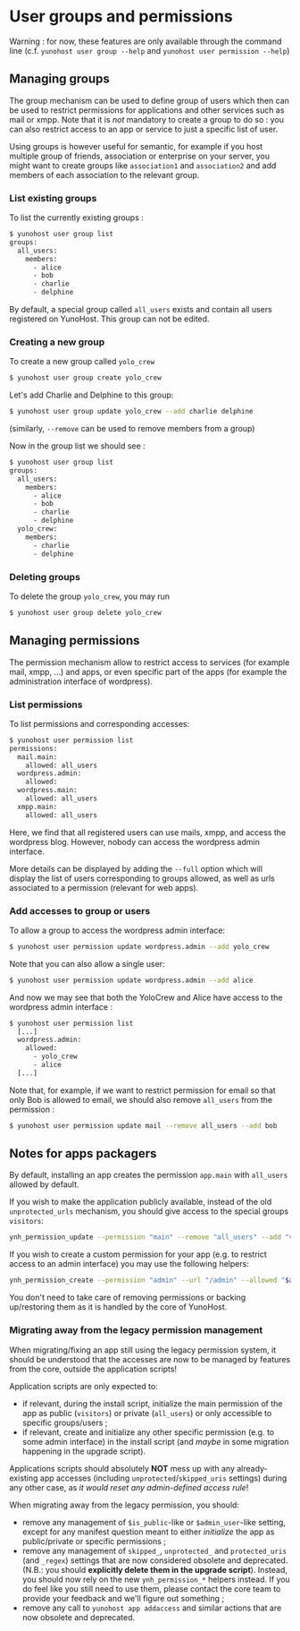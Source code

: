 User groups and permissions
===========================

Warning : for now, these features are only available through the command line (c.f. `yunohost user group --help` and `yunohost user permission --help`)

Managing groups
---------------

The group mechanism can be used to define group of users which then can be used to restrict permissions for applications and other services such as mail or xmpp. Note that it is *not* mandatory to create a group to do so : you can also restrict access to an app or service to just a specific list of user.

Using groups is however useful for semantic, for example if you host multiple group of friends, association or enterprise on your server, you might want to create groups like `association1` and `association2` and add members of each association to the relevant group.

### List existing groups

To list the currently existing groups :

```bash
$ yunohost user group list
groups:
  all_users:
    members:
      - alice
      - bob
      - charlie
      - delphine
```

By default, a special group called `all_users` exists and contain all users registered on YunoHost. This group can not be edited.

### Creating a new group

To create a new group called `yolo_crew`

```bash
$ yunohost user group create yolo_crew
```

Let's add Charlie and Delphine to this group:

```bash
$ yunohost user group update yolo_crew --add charlie delphine
```

(similarly, `--remove` can be used to remove members from a group)

Now in the group list we should see :

```bash
$ yunohost user group list
groups:
  all_users:
    members:
      - alice
      - bob
      - charlie
      - delphine
  yolo_crew:
    members:
      - charlie
      - delphine
```

### Deleting groups

To delete the group `yolo_crew`, you may run

```bash
$ yunohost user group delete yolo_crew
```

Managing permissions
--------------------

The permission mechanism allow to restrict access to services (for example mail, xmpp, ...) and apps, or even specific part of the apps (for example the administration interface of wordpress).

### List permissions

To list permissions and corresponding accesses:

```bash
$ yunohost user permission list
permissions:
  mail.main:
    allowed: all_users
  wordpress.admin:
    allowed:
  wordpress.main:
    allowed: all_users
  xmpp.main:
    allowed: all_users
```

Here, we find that all registered users can use mails, xmpp, and access the wordpress blog. However, nobody can access the wordpress admin interface.

More details can be displayed by adding the `--full` option which will display the list of users corresponding to groups allowed, as well as urls associated to a permission (relevant for web apps).

### Add accesses to group or users

To allow a group to access the wordpress admin interface:

```bash
$ yunohost user permission update wordpress.admin --add yolo_crew
```

Note that you can also allow a single user:

```bash
$ yunohost user permission update wordpress.admin --add alice
```

And now we may see that both the YoloCrew and Alice have access to the wordpress admin interface :

```bash
$ yunohost user permission list
  [...]
  wordpress.admin:
    allowed:
      - yolo_crew
      - alice
  [...]
```

Note that, for example, if we want to restrict permission for email so that only Bob is allowed to email, we should also remove `all_users` from the permission :

```bash
$ yunohost user permission update mail --remove all_users --add bob
```

Notes for apps packagers
------------------------

By default, installing an app creates the permission `app.main` with `all_users` allowed by default.

If you wish to make the application publicly available, instead of the old `unprotected_urls` mechanism, you should give access to the special groups `visitors`:

```bash
ynh_permission_update --permission "main" --remove "all_users" --add "visitors"
```

If you wish to create a custom permission for your app (e.g. to restrict access to an admin interface) you may use the following helpers:

```bash
ynh_permission_create --permission "admin" --url "/admin" --allowed "$admin_user"
```

You don't need to take care of removing permissions or backing up/restoring them as it is handled by the core of YunoHost.

### Migrating away from the legacy permission management

When migrating/fixing an app still using the legacy permission system, it should be understood that the accesses are now to be managed by features from the core, outside the application scripts!

Application scripts are only expected to:
- if relevant, during the install script, initialize the main permission of the app as public (`visitors`) or private (`all_users`) or only accessible to specific groups/users ;
- if relevant, create and initialize any other specific permission (e.g. to some admin interface) in the install script (and *maybe* in some migration happening in the upgrade script).

Applications scripts should absolutely **NOT** mess up with any already-existing app accesses (including `unprotected`/`skipped_uris` settings) during any other case, as *it would reset any admin-defined access rule*!

When migrating away from the legacy permission, you should:
- remove any management of `$is_public`-like or `$admin_user`-like setting, except for any manifest question meant to either *initialize* the app as public/private or specific permissions ;
- remove any management of `skipped_`, `unprotected_` and `protected_uris` (and `_regex`) settings that are now considered obsolete and deprecated. (N.B.: you should **explicitly delete them in the upgrade script**). Instead, you should now rely on the new `ynh_permission_*` helpers instead. If you do feel like you still need to use them, please contact the core team to provide your feedback and we'll figure out something ;
- remove any call to `yunohost app addaccess` and similar actions that are now obsolete and deprecated.


